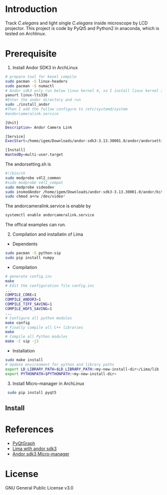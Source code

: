 # Introduction

Track *C.elegans* and light single  *C.elegans* inside microscope by LCD
projector. This project is code by PyQt5 and Python2 in anaconda, which is
tested on Archlinux.


# Prerequisite


1. Install Andor SDK3 in  ArchLinux

``` bash
# prepare tool for kenel compile
sudo pacman -S linux-headers
sudo pacman -S numactl
# Andor sdk3 only run below linux kernel 4, so I install linux kernel 3.16
yaourt linux-lts316
#Enter the andor directory and run
sudo ./install_andor
#Then I add the follow configure to /etc/systemd/system
#andorcameralink.service                                            

[Unit]
Description= Andor Camera Link

[Service]
ExecStart=/home/igem/Downloads/andor-sdk3-3.13.30001.0/andor/andorsetting.sh

[Install]
WantedBy=multi-user.target
```

The andorsetting.sh is
``` bash
#!/bin/sh
sudo modprobe v4l2_common
#sudo modprobe v4l1_compat
sudo modprobe videodev
sudo insmodAndor /home/igem/Downloads/andor-sdk3-3.13.30001.0/andor/bitflow/drv/bitf$
sudo chmod a+rw /dev/video*
```

The andorcameralink.service is enable by
``` bash
systemctl enable andorcameralink.service
```

The offical examples can run.


2. Compilation and  installatin of Lima
  * Dependents
``` bash
sudo pacman -S python-sip
sudo pip install numpy  
```
  * Compilation
``` bash
# generate config.inc
make
# Edit the configuration file config.inc
...
COMPILE_CORE=1
COMPILE_ANDOR3=1
COMPILE_TIFF_SAVING=1
COMPILE_HDF5_SAVING=1
...
# Configure all python modules
make config
# Finally compile all C++ libraries
make
# Compile all Python modules
make -C sip -j3
```
  * Installation
```bash
sudo make install
# Update environment for python and library paths
export LD_LIBRARY_PATH=$LD_LIBRARY_PATH:<my-new-install-dir>/Lima/lib
export PYTHONPATH=$PYTHONPATH:<my-new-install-dir>
```



3. Install Micro-manager in ArchLinux


``` bash
 sudo pip install pyqt5
```



## Install


# References

+ [PyQtGraph](http://www.pyqtgraph.org/)
+ [Lima  with andor sdk3](http://lima.blissgarden.org/camera/andor3/doc/index.html?highlight=andor3)
+ [Andor sdk3 Micro-manager](https://micro-manager.org/wiki/AndorSDK3)

# License
GNU General Public License v3.0
